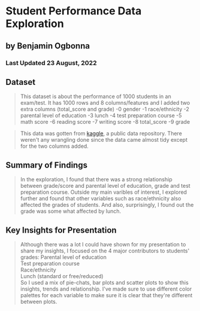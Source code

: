 # Student Performance Data Exploration
## by Benjamin Ogbonna
### Last Updated 23 August, 2022


## Dataset

> This dataset is about the performance of 1000 students in an exam/test. It has 1000 rows and 8 columns/features and I added two extra columns (total_score and grade)
-0 gender
-1 race/ethnicity
-2 parental level of education
-3 lunch
-4 test preparation course
-5 math score
-6 reading score
-7 writing score
-8 total_score
-9 grade

> This data was gotten from [kaggle](https://www.kaggle.com/datasets/spscientist/students-performance-in-exams), a public data repository.
There weren't any wrangling done since the data came almost tidy except for the two columns added.


## Summary of Findings

> In the exploration, I found that there was a strong relationship between grade/score and parental level of education, grade and test preparation course. Outside my main varibles of interest, I explored further and found that other variables such as race/ethnicity also affected the grades of students. And also, surprisingly, I found out the grade was some what affected by lunch. 

## Key Insights for Presentation
> Although there was a lot I could have shown for my presentation to share my insights, I focused on the 4 major contributors to students' grades:
Parental level of education<br/>
Test preparation course<br/>
Race/ethnicity<br/>
Lunch (standard or free/reduced)<br/>
So I used a mix of pie-chats, bar plots and scatter plots to show this insights, trends and relationship. I've made
sure to use different color palettes for each variable to make sure it is clear that they're different between plots.
